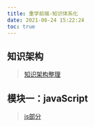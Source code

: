 ```yaml
---
title: 重学前端-知识体系化
date: 2021-06-24 15:22:24
toc: true
---
```


## 知识架构
>[知识架构整理](/reLearn/note)

## 模块一：javaScript
>[js部分](/reLearn/js "js部分")

